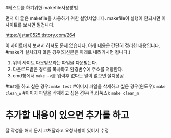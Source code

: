 #테스트를 하기위한 makefile사용방법

먼저 이 글은 makefile을 사용하기 위한 설명서입니다.
makefile이 실행이 안되시면 이 사이트를 보시면 될겁니다.

https://jstar0525.tistory.com/264

이 사이트에서 보셔서 하셔도 문제 없습니다.
아래 내용은 간단히 정리한 내용입니다.
#make가 설치되지 않은 경우(되신분은 아래로 내려가시면 됩니다.)
1. 위의 사이트 다운받으라는 파일을 다운받는다.
2. 다운로드받은 경로를 복사하고 환경변수에 주소를 저장한다.
3. cmd창에서 `make -v`를 입력후 없다는 말이 없으면 설치성공

#test를 하고 싶은 경우:
`make test`
#이미지 파일을 삭제하고 싶은 경우(윈도우):
`make clean_w`
#이미지 파일을 삭제하고 싶은 경우(맥,리눅스):
`make clean_m`


# 추가할 내용이 있으면 추가를 하고

잘 작성을 해서 문서 고쳐달라고 요청사항이 있어서 수정

